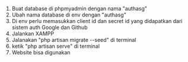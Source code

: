 1. Buat database di phpmyadmin dengan nama "authasg"
2. Ubah nama database di env dengan "authasg"
3. Di env perlu memasukkan client id dan secret id yang didapatkan dari sistem auth Google dan Github
4. Jalankan XAMPP
5. Jalanakan "php artisan migrate --seed" di terminal
6. ketik "php artisan serve" di terminal
7. Website bisa digunakan
